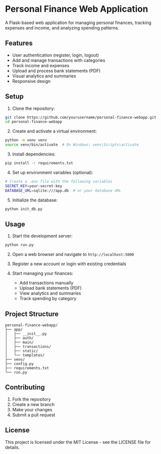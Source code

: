 # Personal Finance Web Application

A Flask-based web application for managing personal finances, tracking expenses and income, and analyzing spending patterns.

## Features

- User authentication (register, login, logout)
- Add and manage transactions with categories
- Track income and expenses
- Upload and process bank statements (PDF)
- Visual analytics and summaries
- Responsive design

## Setup

1. Clone the repository:
```bash
git clone https://github.com/yourusername/personal-finance-webapp.git
cd personal-finance-webapp
```

2. Create and activate a virtual environment:
```bash
python -m venv venv
source venv/bin/activate  # On Windows: venv\Scripts\activate
```

3. Install dependencies:
```bash
pip install -r requirements.txt
```

4. Set up environment variables (optional):
```bash
# Create a .env file with the following variables
SECRET_KEY=your-secret-key
DATABASE_URL=sqlite:///app.db  # or your database URL
```

5. Initialize the database:
```bash
python init_db.py
```

## Usage

1. Start the development server:
```bash
python run.py
```

2. Open a web browser and navigate to `http://localhost:5000`

3. Register a new account or login with existing credentials

4. Start managing your finances:
   - Add transactions manually
   - Upload bank statements (PDF)
   - View analytics and summaries
   - Track spending by category

## Project Structure

```
personal-finance-webapp/
├── app/
│   ├── __init__.py
│   ├── auth/
│   ├── main/
│   ├── transactions/
│   ├── static/
│   └── templates/
├── venv/
├── config.py
├── requirements.txt
└── run.py
```

## Contributing

1. Fork the repository
2. Create a new branch
3. Make your changes
4. Submit a pull request

## License

This project is licensed under the MIT License - see the LICENSE file for details.
